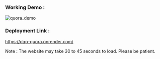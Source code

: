 ### Working Demo :

![quora_demo](https://github.com/sangoleshubham20/DuplicateQuestionPair_Deployment/assets/68292241/084af9ef-c537-4339-9103-8df8cb35f7c7)

### Deployment Link :

https://dqp-quora.onrender.com/

Note : The website may take 30 to 45 seconds to load. Please be patient.
